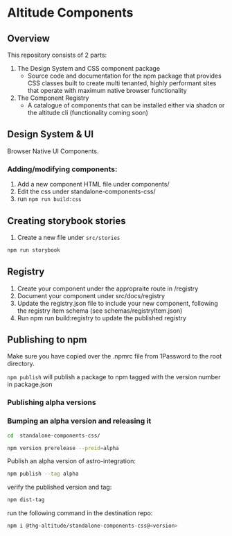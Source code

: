 # Altitude Components

## Overview

This repository consists of 2 parts:

1. The Design System and CSS component package
   - Source code and documentation for the npm package that provides CSS classes built to create multi tenanted, highly performant sites that operate with maximum native browser functionality
2. The Component Registry
   - A catalogue of components that can be installed either via shadcn or the altitude cli (functionality coming soon)

## Design System & UI

Browser Native UI Components.

### Adding/modifying components:

1. Add a new component HTML file under components/
2. Edit the css under standalone-components-css/
3. run `npm run build:css`

## Creating storybook stories

1. Create a new file under `src/stories`

```sh
npm run storybook
```

## Registry

1. Create your component under the appropraite route in /registry
2. Document your component under src/docs/registry
3. Update the registry.json file to include your new component, following the registry item schema (see schemas/registryItem.json)
4. Run npm run build:registry to update the published registry

## Publishing to npm

Make sure you have copied over the .npmrc file from 1Password to the root directory.

`npm publish` will publish a package to npm tagged with the version number in package.json

### Publishing alpha versions

### Bumping an alpha version and releasing it

```sh
cd  standalone-components-css/
```

```sh
npm version prerelease --preid=alpha
```

Publish an alpha version of astro-integration:

```sh
npm publish --tag alpha 
```

verify the published version and tag:

```sh
npm dist-tag 
```

run the following command in the destination repo: 

```sh
npm i @thg-altitude/standalone-components-css@<version>
```
